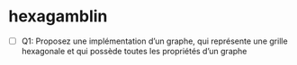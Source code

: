 # hexagamblin



- [ ] Q1: Proposez une implémentation d’un graphe, qui représente une grille hexagonale et qui possède toutes les propriétés d’un graphe